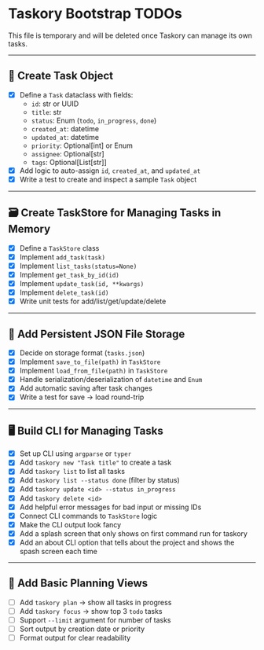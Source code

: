 # Taskory Bootstrap TODOs

This file is temporary and will be deleted once Taskory can manage its own tasks.

---

## 🧠 Create Task Object

- [x] Define a `Task` dataclass with fields:
  - `id`: str or UUID
  - `title`: str
  - `status`: Enum (`todo`, `in_progress`, `done`)
  - `created_at`: datetime
  - `updated_at`: datetime
  - `priority`: Optional[int] or Enum
  - `assignee`: Optional[str]
  - `tags`: Optional[List[str]]
- [x] Add logic to auto-assign `id`, `created_at`, and `updated_at`
- [x] Write a test to create and inspect a sample `Task` object

---

## 🗃 Create TaskStore for Managing Tasks in Memory

- [x] Define a `TaskStore` class
- [x] Implement `add_task(task)`
- [x] Implement `list_tasks(status=None)`
- [x] Implement `get_task_by_id(id)`
- [x] Implement `update_task(id, **kwargs)`
- [x] Implement `delete_task(id)`
- [x] Write unit tests for add/list/get/update/delete

---

## 💾 Add Persistent JSON File Storage

- [x] Decide on storage format (`tasks.json`)
- [x] Implement `save_to_file(path)` in `TaskStore`
- [x] Implement `load_from_file(path)` in `TaskStore`
- [x] Handle serialization/deserialization of `datetime` and `Enum`
- [x] Add automatic saving after task changes
- [x] Write a test for save → load round-trip

---

## 🖥 Build CLI for Managing Tasks

- [x] Set up CLI using `argparse` or `typer`
- [x] Add `taskory new "Task title"` to create a task
- [x] Add `taskory list` to list all tasks
- [x] Add `taskory list --status done` (filter by status)
- [x] Add `taskory update <id> --status in_progress`
- [x] Add `taskory delete <id>`
- [x] Add helpful error messages for bad input or missing IDs
- [x] Connect CLI commands to `TaskStore` logic
- [x] Make the CLI output look fancy
- [x] Add a splash screen that only shows on first command run for taskory
- [x] Add an about CLI option that tells about the project and shows the spash screen each time

---

## 🧭 Add Basic Planning Views

- [ ] Add `taskory plan` → show all tasks in progress
- [ ] Add `taskory focus` → show top 3 `todo` tasks
- [ ] Support `--limit` argument for number of tasks
- [ ] Sort output by creation date or priority
- [ ] Format output for clear readability
